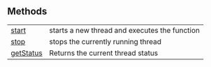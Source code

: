 ## Methods

|   |   |
|---|---|
|[start](objects/Thread/start.md)|starts a new thread and executes the function
|[stop](objects/Thread/stop.md)|stops the currently running thread
|[getStatus](objects/Thread/getStatus.md)|Returns the current thread status
